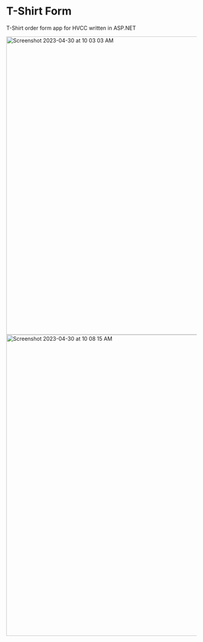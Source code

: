 # T-Shirt Form
T-Shirt order form app for HVCC written in ASP.NET

<img width="787" alt="Screenshot 2023-04-30 at 10 03 03 AM" src="https://user-images.githubusercontent.com/7319667/235357144-7e16681e-cf6a-4770-b4e2-af62ec393898.png">
<img width="795" alt="Screenshot 2023-04-30 at 10 08 15 AM" src="https://user-images.githubusercontent.com/7319667/235357424-6bfc6815-2709-470d-b6cc-9102a8a50770.png">
